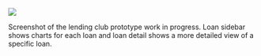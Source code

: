 ![](https://db-feed.s3.amazonaws.com/legacy/Screen_Shot_2016-08-22_at_6_32_17_PM-1471905218034.png)

Screenshot of the lending club prototype work in progress. Loan sidebar shows charts for each loan and loan detail shows a more detailed view of a specific loan.
